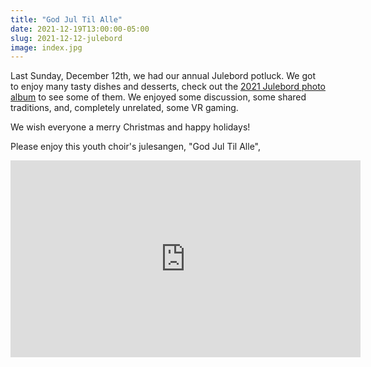 ```yaml
---
title: "God Jul Til Alle"
date: 2021-12-19T13:00:00-05:00
slug: 2021-12-12-julebord
image: index.jpg
---
```


Last Sunday, December 12th, we had our annual Julebord potluck.
We got to enjoy many tasty dishes and desserts, check out the [2021 Julebord photo album](https://www.icloud.com/sharedalbum/#B0oJEsNWnJ0Wmxf) to see some of them.
We enjoyed some discussion, some shared traditions, and, completely unrelated, some VR gaming.

We wish everyone a merry Christmas and happy holidays!

Please enjoy this youth choir's julesangen, "God Jul Til Alle",

<center><iframe width="560" height="315" src="https://www.youtube.com/embed/m_bysUiMEl0" title="YouTube video player" frameborder="0" allow="accelerometer; autoplay; clipboard-write; encrypted-media; gyroscope; picture-in-picture" allowfullscreen></iframe></center>
